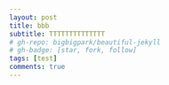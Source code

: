```yaml
---
layout: post
title: bbb
subtitle: TTTTTTTTTTTTTT
# gh-repo: bigbigpark/beautiful-jekyll
# gh-badge: [star, fork, follow]
tags: [test]
comments: true
---
```

